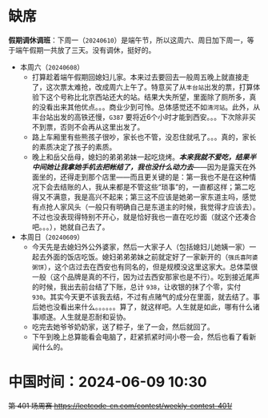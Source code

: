 
# 缺席

**假期调休调班**：下周一（`20240610`）是端午节，所以这周六、周日加下周一，等于端午假期一共放了三天。没有调休，挺好的。

- 本周六（`20240608`） 
  * 打算趁着端午假期回媳妇儿家。本来过去要回去一般周五晚上就直接走了，这次票太难抢，改成周六上午了。特意买了从`丰台站`出发的票，打算体验下这个号称比北京西站还大的站。结果大失所望，里面除了厕所多，真的没看出来其他优点。。。商业少到可怜。总体感觉还不如`清河站`。此外，从丰台站出发的高铁还慢，`G387` 要将近6个小时才能到西安。。。下次除非买不到票，否则不会再从这里出发了。
  * 路上车厢里有些熊孩子很吵，家长也不管，没忍住就吼了。。。真的，家长的素质决定了孩子的素质。
  * 晚上和岳父岳母，媳妇的弟弟弟妹一起吃烧烤。***本来我就不爱吃，结果半中间她让我拿她手机去把帐结了，我也没什么动力去***——因为是露天在外面坐的，还得走到那个店里——而且更关键的是：第一我也不是在这种情况下会去结账的人，我从来都是不管这些“琐事”的，一直都这样；第二吃得又不满意，我是高兴不起来；第三这不应该是她弟一家东道主吗，感觉有点抢人家风头（一般只有明确自己是东道主的时候，我觉得才应该去）。不过也没表现得特别不开心，就是恰好我也一直在吃炒面（就这个还凑合吧。。。），她就自己去了。
- 本周日（`20240609`） 
  * 今天先是去媳妇外公外婆家，然后一大家子人（包括媳妇儿她姨一家）一起去外面的饭店吃饭。媳妇弟弟弟妹之前就定好了一家新开的（`强氏喜阿婆粥饼`），这个店过去在西安也有同名的，但是规模没这里这家大。总体菜很一般（这个品牌是真的不行，因为过去西安那家也是不行）。吃到接近尾声的时候，我出去前台结了下账，总计 `938`，让收银的抹了个零，实付 `930`。其实今天更不该我去结，不过有点赌气的成分在里面，就去结了。事后她也没看出来什么。。。。。。算了，就这样吧。人生就是如此，哪有什么诸事顺遂。人生就是忍耐和妥协。
  * 吃完去她爷爷奶奶家，送了粽子，坐了一会，然后就回了。
  * 下午到晚上总算能看会电脑了，赶紧抓紧时间小卷一会，然后也看了看新闻什么的。

# 中国时间：2024-06-09 10:30

~~第 401 场周赛 https://leetcode-cn.com/contest/weekly-contest-401/~~
